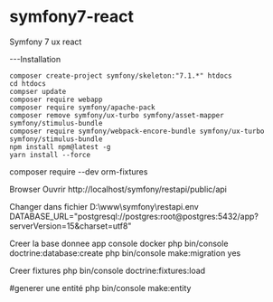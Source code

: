 # symfony7-react
Symfony 7 ux react


---Installation


    composer create-project symfony/skeleton:"7.1.*" htdocs
    cd htdocs
    compser update
    composer require webapp 
    composer require symfony/apache-pack  
    composer remove symfony/ux-turbo symfony/asset-mapper symfony/stimulus-bundle
    composer require symfony/webpack-encore-bundle symfony/ux-turbo symfony/stimulus-bundle
    npm install npm@latest -g
    yarn install --force







composer require --dev orm-fixtures

Browser Ouvrir http://localhost/symfony/restapi/public/api

Changer dans fichier D:\www\symfony\restapi.env DATABASE_URL="postgresql://postgres:root@postgres:5432/app?serverVersion=15&charset=utf8"

Creer la base donnee app console docker php bin/console doctrine:database:create php bin/console make:migration yes

Creer fixtures php bin/console doctrine:fixtures:load

#generer une entité php bin/console make:entity

